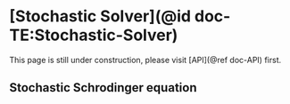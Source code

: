 # [Stochastic Solver](@id doc-TE:Stochastic-Solver)

This page is still under construction, please visit [API](@ref doc-API) first.

## Stochastic Schrodinger equation